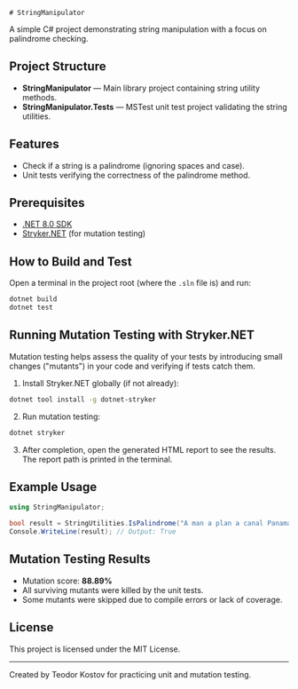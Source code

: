     # StringManipulator

A simple C# project demonstrating string manipulation with a focus on palindrome checking.

## Project Structure

- **StringManipulator** — Main library project containing string utility methods.  
- **StringManipulator.Tests** — MSTest unit test project validating the string utilities.

## Features

- Check if a string is a palindrome (ignoring spaces and case).  
- Unit tests verifying the correctness of the palindrome method.

## Prerequisites

- [.NET 8.0 SDK](https://dotnet.microsoft.com/en-us/download/dotnet/8.0)  
- [Stryker.NET](https://stryker-mutator.io/docs/stryker-net/introduction/) (for mutation testing)

## How to Build and Test

Open a terminal in the project root (where the `.sln` file is) and run:

```bash
dotnet build
dotnet test
```

## Running Mutation Testing with Stryker.NET

Mutation testing helps assess the quality of your tests by introducing small changes ("mutants") in your code and verifying if tests catch them.

1. Install Stryker.NET globally (if not already):

```bash
dotnet tool install -g dotnet-stryker
```

2. Run mutation testing:

```bash
dotnet stryker
```

3. After completion, open the generated HTML report to see the results. The report path is printed in the terminal.

## Example Usage

```csharp
using StringManipulator;

bool result = StringUtilities.IsPalindrome("A man a plan a canal Panama");
Console.WriteLine(result); // Output: True
```

## Mutation Testing Results

- Mutation score: **88.89%**  
- All surviving mutants were killed by the unit tests.  
- Some mutants were skipped due to compile errors or lack of coverage.

## License

This project is licensed under the MIT License.

---

Created by Teodor Kostov for practicing unit and mutation testing.

    
